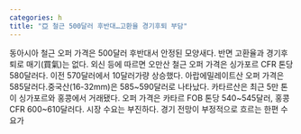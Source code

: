```yaml
---
categories: h
title: "亞 철근 500달러 후반대…고환율 경기후퇴 부담"
---
```

동아시아 철근 오퍼 가격은 500달러 후반대서 안정된 모양새다. 반면 고환율과 경기후퇴로 매기(買氣)는 없다. 외신 등에 따르면 오만산 철근 오퍼 가격은 싱가포르 CFR 톤당 580달러다. 이전 570달러에서 10달러가량 상승했다. 아랍에밀레이트산 오퍼 가격은 585달러다.중국산(16-32mm)은 585~590달러로 나타났다. 카타르산은 최근 5만 톤이 싱가포르와 홍콩에서 거래됐다. 오퍼 가격은 카타르 FOB 톤당 540~545달러, 홍콩 CFR 600~610달러다. 시장 수요는 부진하다. 경기 전망이 부정적으로 흐르는 한편 수요가